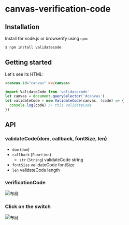# canvas-verification-code


## Installation

Install for node.js or browserify using `npm`:

``` bash
$ npm install validatecode
```
## Getting started
Let's see its HTML:
```html
<canvas id="canvas" ></canvas>
```
```javascript
import ValidateCode from 'validatecode'
let canvas = document.querySelector('#canvas')
let validateCode = new ValidateCode(canvas, (code) => {
  console.log(code) // this validateCode
})
```

## API

### validateCode(dom, callback, fontSize, len)

- `dom` (`dom`) 
- `callback` (`Function`)
  - `str` (`String`) validateCode string
- `fontSize` validateCode fontSize
- `len` validateCode length

### verificationCode
![布局](https://my-images-api.oss-cn-beijing.aliyuncs.com/images/code.png?Expires=1565305990&OSSAccessKeyId=TMP.hVEAH7tpUBzs7y2DNbhFBFQsTCjjbsj7us2uibZK3GW2EQZS76kRzVMLVk35i5t6BJ3ti9qEgM5HU5SMbBSnqtcGABFXxHwMUUFsp1bSjE7e41uvLsjJo5eM6Be6vY.tmp&Signature=i82OB0fAa5Bmy6r913iHfDMQLxs%3D)
### Click on the switch
![布局](https://my-images-api.oss-cn-beijing.aliyuncs.com/images/Click%20on%20the%20switch.gif?Expires=1565305895&OSSAccessKeyId=TMP.hVEAH7tpUBzs7y2DNbhFBFQsTCjjbsj7us2uibZK3GW2EQZS76kRzVMLVk35i5t6BJ3ti9qEgM5HU5SMbBSnqtcGABFXxHwMUUFsp1bSjE7e41uvLsjJo5eM6Be6vY.tmp&Signature=EPEaRvMHWMdKwBZ%2BWYSStm%2FaUmk%3D)

